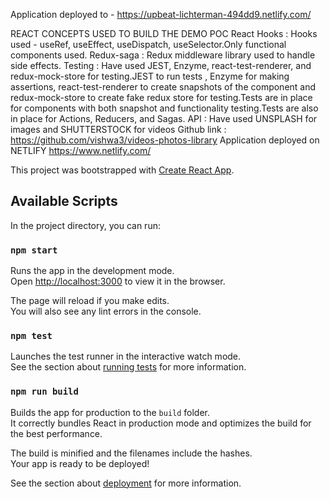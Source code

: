 Application deployed to - https://upbeat-lichterman-494dd9.netlify.com/

REACT CONCEPTS USED TO BUILD THE DEMO POC
React Hooks : Hooks used - useRef, useEffect, useDispatch, useSelector.Only functional components used.
Redux-saga : Redux middleware library used to handle side effects.
Testing : Have used JEST, Enzyme, react-test-renderer, and redux-mock-store for testing.JEST to run tests , Enzyme for making assertions, react-test-renderer to create snapshots of the component and redux-mock-store to create fake redux store for testing.Tests are in place for components with both snapshot and functionality testing.Tests are also in place for Actions, Reducers, and Sagas.
API : Have used UNSPLASH for images and SHUTTERSTOCK for videos
Github link : https://github.com/vishwa3/videos-photos-library
Application deployed on NETLIFY https://www.netlify.com/



This project was bootstrapped with [Create React App](https://github.com/facebook/create-react-app).

## Available Scripts

In the project directory, you can run:

### `npm start`

Runs the app in the development mode.<br />
Open [http://localhost:3000](http://localhost:3000) to view it in the browser.

The page will reload if you make edits.<br />
You will also see any lint errors in the console.

### `npm test`

Launches the test runner in the interactive watch mode.<br />
See the section about [running tests](https://facebook.github.io/create-react-app/docs/running-tests) for more information.

### `npm run build`

Builds the app for production to the `build` folder.<br />
It correctly bundles React in production mode and optimizes the build for the best performance.

The build is minified and the filenames include the hashes.<br />
Your app is ready to be deployed!

See the section about [deployment](https://facebook.github.io/create-react-app/docs/deployment) for more information.

